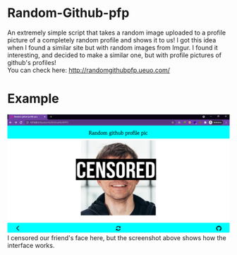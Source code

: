 # Random-Github-pfp
An extremely simple script that takes a random image uploaded to a profile picture of a completely random profile and shows it to us!
I got this idea when I found a similar site but with random images from Imgur. I found it interesting, and decided to make a similar one, but with profile pictures of github's profiles!<br>
You can check here: <a href="http://randomgithubpfp.ueuo.com/">http://randomgithubpfp.ueuo.com/</a>

# Example
<img src="images/friend.png" >
I censored our friend's face here, but the screenshot above shows how the interface works.


